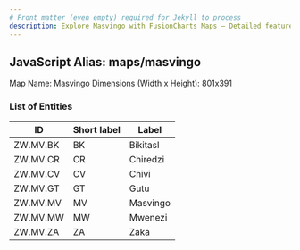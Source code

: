 ```yaml
---
# Front matter (even empty) required for Jekyll to process
description: Explore Masvingo with FusionCharts Maps – Detailed features for seamless integration. Try now & enhance your data visualization today! 
---
```


## JavaScript Alias: maps/masvingo

Map Name: Masvingo
Dimensions (Width x Height): 801x391





### List of Entities

ID | Short label | Label
---|---|---|
ZW.MV.BK|BK|Bikitasl
ZW.MV.CR|CR|Chiredzi
ZW.MV.CV|CV|Chivi
ZW.MV.GT|GT|Gutu
ZW.MV.MV|MV|Masvingo
ZW.MV.MW|MW|Mwenezi
ZW.MV.ZA|ZA|Zaka